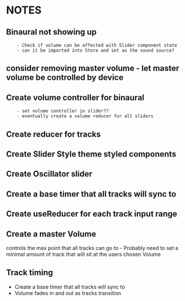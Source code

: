 # NOTES

## Binaural not showing up
  
        - Check if volume can be affected with Slider component state
        - can it be imported into Store and set as the sound source?
  
## consider removing master volume - let master volume be controlled by device

## Create volume controller for binaural

        - set volume controller in slider??
        - eventually create a volume reducer for all sliders

## Create reducer for tracks

## Create Slider Style theme styled components

## Create Oscillator slider

## Create a base timer that all tracks will sync to

## Create useReducer for each track input range

## Create a master Volume

controls the max point that all tracks can go to
        - Probably need to set a minimal amount of track that will sit at the users chosen Volume
  
## Track timing

- Create a base timer that all tracks will sync to
- Volume fades in and out as tracks transition